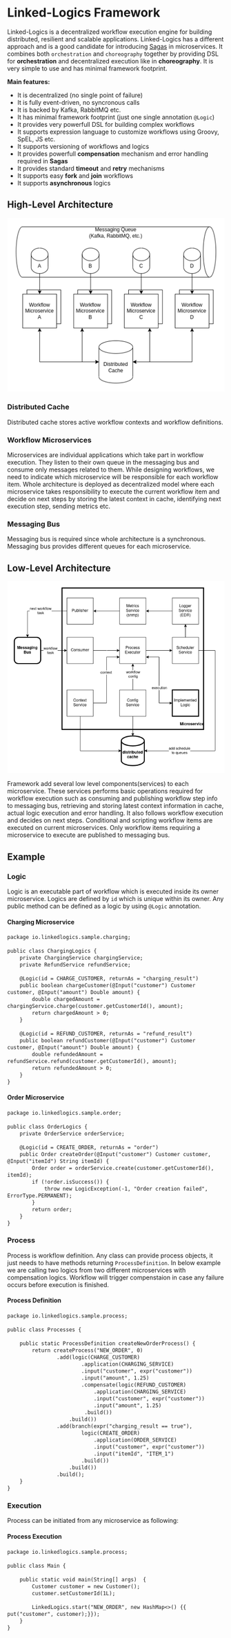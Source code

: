 # Linked-Logics Framework #

Linked-Logics is a decentralized workflow execution engine for building distributed, resilient and scalable applications. Linked-Logics has a different approach and is a good candidate for introducing [Sagas](https://microservices.io/patterns/data/saga.html) in microservices. It combines both `orchestration` and `choreography` together by providing DSL for **orchestration** and decentralized execution like in **choreography**. It is very simple to use and has minimal framework footprint.

**Main features:**
- It is decentralized (no single point of failure)
- It is fully event-driven, no syncronous calls
- It is backed by Kafka, RabbitMQ etc.
- It has minimal framework footprint (just one single annotation `@Logic`)
- It provides very powerfull DSL for building complex workflows
- It supports expression language to customize workflows using Groovy, SpEL, JS etc.
- It supports versioning of workflows and logics
- It provides powerfull **compensation** mechanism and error handling required in **Sagas**
- It provides standard **timeout** and **retry** mechanisms
- It supports easy **fork** and **join** workflows
- It supports **asynchronous** logics

## High-Level Architecture ##

![high level design](design/images/hld.png)

### Distributed Cache ###
Distributed cache stores active workflow contexts and workflow definitions.

### Workflow Microservices ###
Microservices are individual applications which take part in workflow execution. They listen to their own queue in the messaging bus and consume only messages related to them. While designing workflows, we need to indicate which microservice will be responsible for each workflow item. Whole architecture is deployed as decentralized model where each microservice takes responsibility to execute the current workflow item and decide on next steps by storing the latest context in cache, identifying next execution step, sending metrics etc.

### Messaging Bus ###
Messaging bus is required since whole architecture is a synchronous. Messaging bus provides different queues for each microservice. 

## Low-Level Architecture ##

![low level design](design/images/lld.png)

Framework add several low level components(services) to each microservice. These services performs basic operations required for workflow execution such as consuming and publishing workflow step info to messaging bus, retrieving and storing latest context information in cache, actual logic execution and error handling. It also follows workflow execution and decides on next steps. Conditional and scripting workflow items are executed on current microservices. Only workflow items requiring a microservice to execute are published to messaging bus.

## Example ##

### Logic ###
Logic is an executable part of workflow which is executed inside its owner microservice. Logics are defined by `id` which is unique within its owner. Any public method can be defined as a logic by using `@Logic` annotation.
#### Charging Microservice ####
```
package io.linkedlogics.sample.charging;

public class ChargingLogics {
	private ChargingService chargingService;
	private RefundService refundService;
	
	@Logic(id = CHARGE_CUSTOMER, returnAs = "charging_result")
	public boolean chargeCustomer(@Input("customer") Customer customer, @Input("amount") Double amount) {
		double chargedAmount = chargingService.charge(customer.getCustomerId(), amount);
		return chargedAmount > 0;
	}
	
	@Logic(id = REFUND_CUSTOMER, returnAs = "refund_result")
	public boolean refundCustomer(@Input("customer") Customer customer, @Input("amount") Double amount) {
		double refundedAmount = refundService.refund(customer.getCustomerId(), amount);
		return refundedAmount > 0;
	}
}
```
#### Order Microservice ####
```
package io.linkedlogics.sample.order;

public class OrderLogics {
	private OrderService orderService;
	
	@Logic(id = CREATE_ORDER, returnAs = "order")
	public Order createOrder(@Input("customer") Customer customer, @Input("itemId") String itemId) {
		Order order = orderService.create(customer.getCustomerId(), itemId);
		if (!order.isSuccess()) {
			throw new LogicException(-1, "Order creation failed", ErrorType.PERMANENT);
		}
		return order;
	}
}
```
### Process ###
Process is workflow definition. Any class can provide process objects, it just needs to have methods returning `ProcessDefinition`. In below example we are calling two logics from two different microservices with compensation logics. Workflow will trigger compenstaion in case any failure occurs before execution is finished.
#### Process Definition ####
```
package io.linkedlogics.sample.process;

public class Processes {
	
	public static ProcessDefinition createNewOrderProcess() {
		return createProcess("NEW_ORDER", 0)
				.add(logic(CHARGE_CUSTOMER)
						.application(CHARGING_SERVICE)
						.input("customer", expr("customer"))
						.input("amount", 1.25)
						.compensate(logic(REFUND_CUSTOMER)
							.application(CHARGING_SERVICE)
						 	.input("customer", expr("customer"))
						 	.input("amount", 1.25)
						 .build())
					.build())
				.add(branch(expr("charging_result == true"), 
						logic(CREATE_ORDER)
							.application(ORDER_SERVICE)
							.input("customer", expr("customer"))
							.input("itemId", "ITEM_1")
						.build())
					.build())
				.build();
	}
}
```
### Execution ###
Process can be initiated from any microservice as following: 
#### Process Execution ####
```
package io.linkedlogics.sample.process;

public class Main {
	
	public static void main(String[] args)  {
		Customer customer = new Customer();
		customer.setCustomerId(1L);
		
		LinkedLogics.start("NEW_ORDER", new HashMap<>() {{ put("customer", customer);}});
	}
}
```
